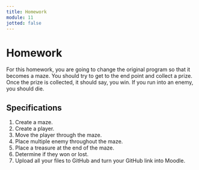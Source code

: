 ```yaml
---
title: Homework
module: 11
jotted: false
---
```


# Homework

For this homework, you are going to change the original program so that it becomes a maze. You should try to get to the end point and collect a prize. Once the prize is collected, it should say, you win. If you run into an enemy, you should die.

## Specifications

1. Create a maze.
3. Create a player.
4. Move the player through the maze.
5. Place multiple enemy throughout the maze.
6. Place a treasure at the end of the maze.
7. Determine if they won or lost.
8. Upload all your files to GitHub and turn your GitHub link into Moodle.